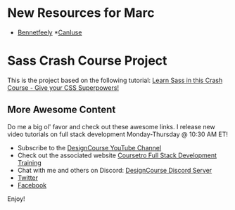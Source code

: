 # New Resources for Marc
* [Bennetfeely](https://bennettfeely.com/clippy/)
*[CanIuse](https://caniuse.com/)

# Sass Crash Course Project

This is the project based on the following tutorial:
[Learn Sass in this Crash Course - Give your CSS Superpowers!](https://youtu.be/roywYSEPSvc)

## More Awesome Content

Do me a big ol' favor and check out these awesome links. I release new video tutorials on full stack development Monday-Thursday @ 10:30 AM ET!

* Subscribe to the [DesignCourse YouTube Channel](http://youtube.com/designcourse)
* Check out the associated website [Coursetro Full Stack Development Training](https://coursetro.com)
* Chat with me and others on Discord: [DesignCourse Discord Server](https://discord.gg/a27CKAF)
* [Twitter](https://twitter.com/designcoursecom)
* [Facebook](https://facebook.com/coursetro)

Enjoy!
